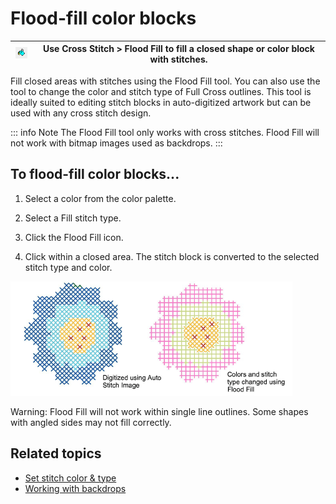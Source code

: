 # Flood-fill color blocks

| ![FloodFill.png](assets/FloodFill.png) | Use Cross Stitch > Flood Fill to fill a closed shape or color block with stitches. |
| -------------------------------------- | ---------------------------------------------------------------------------------- |

Fill closed areas with stitches using the Flood Fill tool. You can also use the tool to change the color and stitch type of Full Cross outlines. This tool is ideally suited to editing stitch blocks in auto-digitized artwork but can be used with any cross stitch design.

::: info Note
The Flood Fill tool only works with cross stitches. Flood Fill will not work with bitmap images used as backdrops.
:::

## To flood-fill color blocks...

1. Select a color from the color palette.

2. Select a Fill stitch type.

3. Click the Flood Fill icon.

4. Click within a closed area. The stitch block is converted to the selected stitch type and color.

![cross-stitch_digitizing00063.png](assets/cross-stitch_digitizing00063.png)

Warning: Flood Fill will not work within single line outlines. Some shapes with angled sides may not fill correctly.

## Related topics

- [Set stitch color & type](Set_stitch_color_type)
- [Working with backdrops](../cross-stitch_essentials/Working_with_backdrops)
